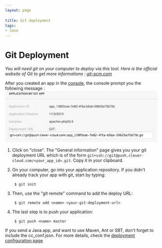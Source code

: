 ```yaml
---
layout: page

title: Git deployment
tags:
- Java
---
```

# Git Deployment
*You will need git on your computer to deploy via this tool. Here is the official website of Git to get more informations&nbsp;: <a href="http://git-scm.com">git-scm.com</a>*

After you created an app in the [console](https://console.clever-cloud.com), the console prompt you the following message&nbsp;:
<img class="thumbnail img_doc" src="/img/newgitapp.png">
1. Click on "close". The "General information" page gives you your git deployment URL which is of the form ``git+ssh://git@push.clever-cloud.com/<your_app_id>.git``. Copy it in your clipboard.
2. On your computer, go into your application repository. 
If you didn't already track your app with git, start by typing:  

    	$ git init

3. Then, use the "git remote" command to add the deploy URL:

		$ git remote add <name> <your-git-deployment-url>

4. The last step is to push your application:

		$ git push <name> master

If you send a Java app, and want to use Maven, Ant or SBT, don't forget to include the cc_conf.json. For more details, check the [deployment configuration page](/cc-conf/)
